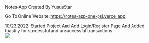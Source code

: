 Notes-App Created By YususStar

Go To Online Website: https://notes-app-one-psi.vercel.app

10/23/2022: Started Project And Add Login/Register Page And Added toastify for successful and unsuccessful transactions <br/>
<img src="https://user-images.githubusercontent.com/35040146/100596753-851b5e00-3322-11eb-9073-1a50e5adcb53.png"/>
